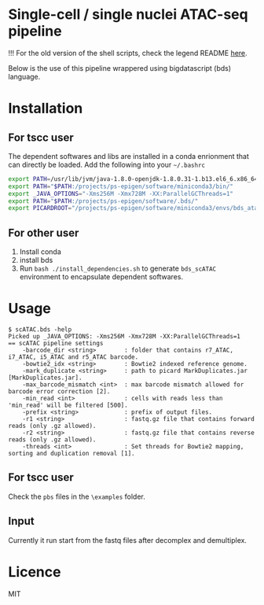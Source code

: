 Single-cell / single nuclei ATAC-seq  pipeline 
===================================================
!!! For the old version of the shell scripts, check the legend README [here](./README_legend.md). 

Below is the use of this pipeline wrappered using bigdatascript (bds) language.

# Installation
## For tscc user

The dependent softwares and libs are installed in a conda enrionment that can directly be loaded. 
Add the following into your `~/.bashrc`
```bash
export PATH=/usr/lib/jvm/java-1.8.0-openjdk-1.8.0.31-1.b13.el6_6.x86_64/bin:$PATH
export PATH="$PATH:/projects/ps-epigen/software/miniconda3/bin/"
export _JAVA_OPTIONS="-Xms256M -Xmx728M -XX:ParallelGCThreads=1"
export PATH="$PATH:/projects/ps-epigen/software/.bds/"
export PICARDROOT="/projects/ps-epigen/software/miniconda3/envs/bds_atac/share/picard-1.126-4/"
```
## For other user 
1. Install conda 
2. install bds
3. Run `bash ./install_dependencies.sh` to generate `bds_scATAC` environment to encapsulate dependent softwares. 
    
# Usage 
``` shell
$ scATAC.bds -help
Picked up _JAVA_OPTIONS: -Xms256M -Xmx728M -XX:ParallelGCThreads=1
== scATAC pipeline settings
	-barcode_dir <string>        : folder that contains r7_ATAC, i7_ATAC, i5_ATAC and r5_ATAC barcode.
	-bowtie2_idx <string>        : Bowtie2 indexed reference genome.
	-mark_duplicate <string>     : path to picard MarkDuplicates.jar [MarkDuplicates.jar].
	-max_barcode_mismatch <int>  : max barcode mismatch allowed for barcode error correction [2].
	-min_read <int>              : cells with reads less than 'min_read' will be filtered [500].
	-prefix <string>             : prefix of output files.
	-r1 <string>                 : fastq.gz file that contains forward reads (only .gz allowed).
	-r2 <string>                 : fastq.gz file that contains reverse reads (only .gz allowed).
	-threads <int>               : Set threads for Bowtie2 mapping, sorting and duplication removal [1].
```

## For tscc user 
Check the `pbs` files in the `\examples` folder. 

## Input 
Currently it run start from the fastq files after decomplex and demultiplex. 

# Licence
MIT






